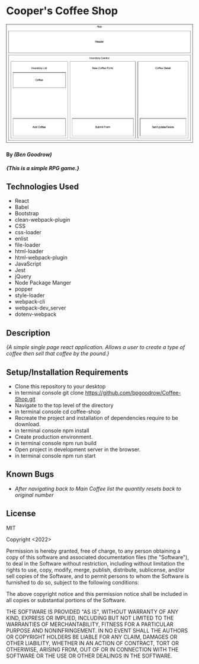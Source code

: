 # Cooper's Coffee Shop

![image](public/Coffee-Shop.png)

#### By _**(Ben Goodrow)**_

#### _{This is a simple RPG game.}_

## Technologies Used

* React
* Babel
* Bootstrap
* clean-webpack-plugin
* CSS
* css-loader
* enlist
* file-loader
* html-loader
* html-webpack-plugin
* JavaScript
* Jest
* jQuery
* Node Package Manger
* popper
* style-loader
* webpack-cli
* webpack-dev_server
* dotenv-webpack

## Description
_{A simple single page react application. Allows a user to create a type of coffee then sell that coffee by the pound.}_

## Setup/Installation Requirements

* Clone this repository to your desktop
* in terminal console git clone https://github.com/bpgoodrow/Coffee-Shop.git
* Navigate to the top level of the directory
* in terminal console cd coffee-shop
* Recreate the project and installation of dependencies require to be download.
* in terminal console npm install
* Create production environment.
* in terminal console npm run build
* Open project in development server in the browser.
* in terminal console npm run start

## Known Bugs

* _After navigating back to Main Coffee list the quantity resets back to original number_


## License

MIT

Copyright <2022> <Benjamin Goodrow>

Permission is hereby granted, free of charge, to any person obtaining a copy of this software and associated documentation files (the "Software"), to deal in the Software without restriction, including without limitation the rights to use, copy, modify, merge, publish, distribute, sublicense, and/or sell copies of the Software, and to permit persons to whom the Software is furnished to do so, subject to the following conditions:

The above copyright notice and this permission notice shall be included in all copies or substantial portions of the Software.

THE SOFTWARE IS PROVIDED "AS IS", WITHOUT WARRANTY OF ANY KIND, EXPRESS OR IMPLIED, INCLUDING BUT NOT LIMITED TO THE WARRANTIES OF MERCHANTABILITY, FITNESS FOR A PARTICULAR PURPOSE AND NONINFRINGEMENT. IN NO EVENT SHALL THE AUTHORS OR COPYRIGHT HOLDERS BE LIABLE FOR ANY CLAIM, DAMAGES OR OTHER LIABILITY, WHETHER IN AN ACTION OF CONTRACT, TORT OR OTHERWISE, ARISING FROM, OUT OF OR IN CONNECTION WITH THE SOFTWARE OR THE USE OR OTHER DEALINGS IN THE SOFTWARE.

